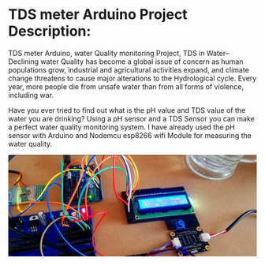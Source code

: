 # TDS meter Arduino Project Description:
TDS meter Arduino, water Quality monitoring Project, TDS in Water– Declining water Quality has become a global issue of concern as human populations grow, industrial and agricultural activities expand, and climate change threatens to cause major alterations to the Hydrological cycle. Every year, more people die from unsafe water than from all forms of violence, including war.

Have you ever tried to find out what is the pH value and TDS value of the water you are drinking? Using a pH sensor and a TDS Sensor you can make a perfect water quality monitoring system. I have already used the pH sensor with Arduino and Nodemcu esp8266 wifi Module for measuring the water quality.


![Video transcription/translation app](https://github.com/ANASDAVOODTK/Clean_water_and_sanitation/blob/IoT_Branch/iot.jpg)
